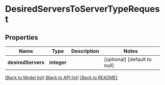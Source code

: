 # DesiredServersToServerTypeRequest

## Properties
Name | Type | Description | Notes
------------ | ------------- | ------------- | -------------
**desiredServers** | **integer** |  | [optional] [default to null]

[[Back to Model list]](../README.md#documentation-for-models) [[Back to API list]](../README.md#documentation-for-api-endpoints) [[Back to README]](../README.md)


